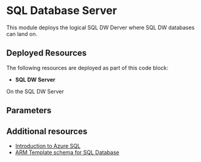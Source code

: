 # SQL Database Server

This module deploys the logical SQL DW Derver where SQL DW databases can land on.


## Deployed Resources

The following resources are deployed as part of this code block:

+ **SQL DW Server**

On the SQL DW Server 
## Parameters


## Additional resources

- [Introduction to Azure SQL](https://docs.microsoft.com/en-us/azure/sql-database/sql-database-single-index)
- [ARM Template schema for SQL Database](https://docs.microsoft.com/en-us/azure/templates/microsoft.sql/2017-10-01-preview/servers/databases)